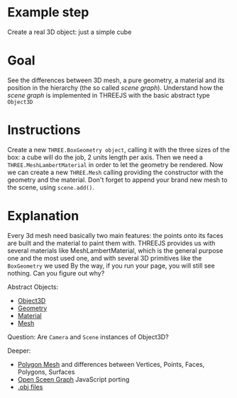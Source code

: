Example step
============
Create a real 3D object: just a simple cube

Goal
====
See the differences between 3D mesh, a pure geometry, a material and its position in the hierarchy (the so called _scene graph_). Understand how the _scene graph_ is implemented in THREEJS with the basic abstract type `Object3D`

Instructions
============
Create a new `THREE.BoxGeometry object`, calling it with the three sizes of the box: a cube will do the job, 2 units length 
per axis.
Then we need a `THREE.MeshLambertMaterial` in order to let the geometry be rendered.
Now we can create a new `THREE.Mesh` calling providing the constructor with the geometry and the material.
Don't forget to append your brand new mesh to the scene, using `scene.add()`. 

Explanation
===========
Every 3d mesh need basically two main features: the points onto its faces are built and the material to paint them with.
THREEJS provides us with several materials like MeshLambertMaterial, which is the general purpose one and the most used one, 
and with several 3D primitives like the `BoxGeometry` we used
By the way, if you run your page, you will still see nothing. Can you figure out why?

Abstract Objects:
+ [Object3D](http://threejs.org/docs/#Reference/Core/Object3D)
+ [Geometry](http://threejs.org/docs/#Reference/Core/Geometry)
+ [Material](http://threejs.org/docs/#Reference/Materials/Material)
+ [Mesh](http://threejs.org/docs/#Reference/Objects/Mesh)

Question:
Are `Camera` and `Scene` instances of Object3D?

Deeper:

+ [Polygon Mesh](http://en.wikipedia.org/wiki/Polygon_mesh) and differences between Vertices, Points, Faces, Polygons, Surfaces
+ [Open Sceen Graph](http://osgjs.org/) JavaScript porting
+ [.obj files](http://en.wikipedia.org/wiki/Wavefront_.obj_file)

